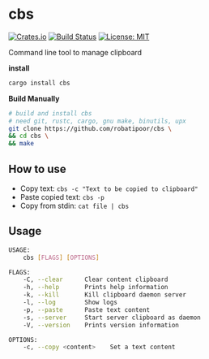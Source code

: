 # cbs
[![Crates.io](https://img.shields.io/crates/v/cbs.svg?style=plastic)](http://crates.io/crates/cbs)
[![Build Status](https://travis-ci.org/robatipoor/cbs.svg?branch=master)](https://travis-ci.org/robatipoor/cbs)
[![License: MIT](https://img.shields.io/badge/license-MIT-blue.svg)](LICENSE)

Command line tool to manage clipboard

**install**

```sh
cargo install cbs
```

**Build Manually**

```sh
# build and install cbs 
# need git, rustc, cargo, gnu make, binutils, upx
git clone https://github.com/robatipoor/cbs \
&& cd cbs \
&& make 
```

## How to use

- Copy text: `cbs -c "Text to be copied to clipboard"`
- Paste copied text: `cbs -p`
- Copy from stdin: `cat file | cbs`

## Usage

```sh
USAGE:
    cbs [FLAGS] [OPTIONS]

FLAGS:
    -C, --clear      Clear content clipboard
    -h, --help       Prints help information
    -k, --kill       Kill clipboard daemon server
    -l, --log        Show logs
    -p, --paste      Paste text content
    -s, --server     Start server clipboard as daemon
    -V, --version    Prints version information

OPTIONS:
    -c, --copy <content>    Set a text content
```